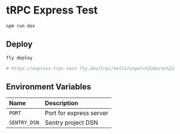# tRPC Express Test

```sh
npm run dev
```

## Deploy

```sh
fly deploy

# https://express-trpc-test.fly.dev/trpc/hello?input=%22Aaron%22
```

## Environment Variables

| Name         | Description             |
| :----------- | :---------------------- |
| `PORT`       | Port for express server |
| `SENTRY_DSN` | Sentry project DSN      |
